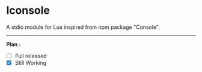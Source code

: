 # lconsole
A stdio module for Lua inspired from npm package "Console".

---

**Plan :**
- [ ] Full released
- [x] Still Working
